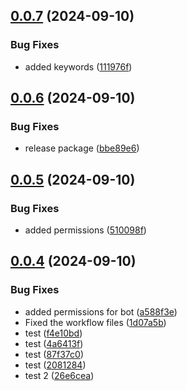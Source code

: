 ## [0.0.7](https://github.com/MaBbKhawaja/avatar-vue3/compare/v0.0.6...v0.0.7) (2024-09-10)


### Bug Fixes

* added keywords ([111976f](https://github.com/MaBbKhawaja/avatar-vue3/commit/111976f425ed4c023dbcc94439aadda759be01e1))



## [0.0.6](https://github.com/MaBbKhawaja/avatar-vue3/compare/v0.0.5...v0.0.6) (2024-09-10)


### Bug Fixes

* release package ([bbe89e6](https://github.com/MaBbKhawaja/avatar-vue3/commit/bbe89e6bf554c0b085989452a95e74bda8198af7))



## [0.0.5](https://github.com/MaBbKhawaja/avatar-vue3/compare/v0.0.4...v0.0.5) (2024-09-10)


### Bug Fixes

* added permissions ([510098f](https://github.com/MaBbKhawaja/avatar-vue3/commit/510098f4f633b9cb382cc442fab36073bdaafa55))



## [0.0.4](https://github.com/MaBbKhawaja/avatar-vue3/compare/1d07a5b63a78d21c78a3dea8498e6793e8359ba1...v0.0.4) (2024-09-10)


### Bug Fixes

* added permissions for bot ([a588f3e](https://github.com/MaBbKhawaja/avatar-vue3/commit/a588f3e334ef13dba0abeb3d9ab6fd4d36dca1d5))
* Fixed the workflow files ([1d07a5b](https://github.com/MaBbKhawaja/avatar-vue3/commit/1d07a5b63a78d21c78a3dea8498e6793e8359ba1))
* test ([f4e10bd](https://github.com/MaBbKhawaja/avatar-vue3/commit/f4e10bdcb17820dd578478032f70bea730906e48))
* test ([4a6413f](https://github.com/MaBbKhawaja/avatar-vue3/commit/4a6413facd8c019654b7b42c484de359df43303d))
* test ([87f37c0](https://github.com/MaBbKhawaja/avatar-vue3/commit/87f37c0d8c0e2100a4d0de63d78a366cbfedbc19))
* test ([2081284](https://github.com/MaBbKhawaja/avatar-vue3/commit/2081284ca7c4a0757b1cfac25bc1ae8240da7556))
* test 2 ([26e6cea](https://github.com/MaBbKhawaja/avatar-vue3/commit/26e6ceaabf7208e923407313f2f4008a4da6dda2))



